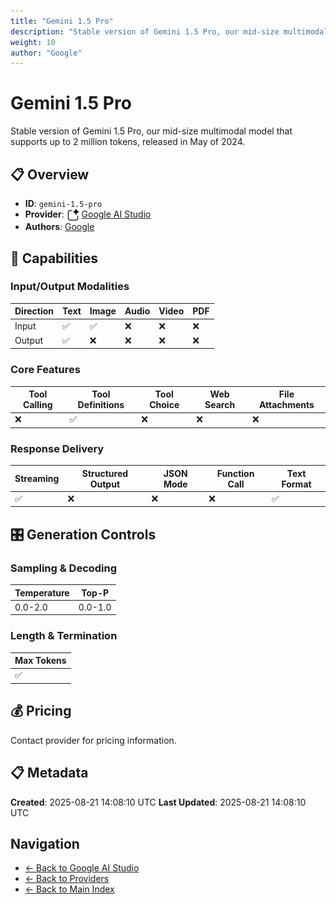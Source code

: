 ```yaml
---
title: "Gemini 1.5 Pro"
description: "Stable version of Gemini 1.5 Pro, our mid-size multimodal model that supports up to 2 million tokens, released in May of 2024."
weight: 10
author: "Google"
---
```

# Gemini 1.5 Pro

Stable version of Gemini 1.5 Pro, our mid-size multimodal model that supports up to 2 million tokens, released in May of 2024.


## 📋 Overview

- **ID**: `gemini-1.5-pro`
- **Provider**: <img src="../logo.svg" alt="" width="20" height="20" style="vertical-align: middle"> [Google AI Studio](../README.md)
- **Authors**: [Google](../../../authors/google/README.md)

## 🎯 Capabilities

### Input/Output Modalities

| Direction | Text | Image | Audio | Video | PDF |
|-----------|------|-------|-------|-------|-----|
| Input     | ✅   | ✅   | ❌   | ❌   | ❌   |
| Output    | ✅   | ❌   | ❌   | ❌   | ❌   |

### Core Features

| Tool Calling | Tool Definitions | Tool Choice | Web Search | File Attachments |
|--------------|------------------|-------------|------------|------------------|
| ❌           | ✅               | ❌          | ❌         | ❌               |

### Response Delivery

| Streaming | Structured Output | JSON Mode | Function Call | Text Format |
|-----------|-------------------|-----------|---------------|--------------|
| ✅        | ❌                | ❌        | ❌            | ✅           |

## 🎛️ Generation Controls

### Sampling & Decoding

| Temperature | Top-P |
|---|---|
| 0.0-2.0 | 0.0-1.0 |

### Length & Termination

| Max Tokens |
|---|
| ✅ |

## 💰 Pricing

Contact provider for pricing information.

## 📋 Metadata

**Created**: 2025-08-21 14:08:10 UTC
**Last Updated**: 2025-08-21 14:08:10 UTC

## Navigation

- [← Back to Google AI Studio](../README.md)
- [← Back to Providers](../../README.md)
- [← Back to Main Index](../../../README.md)
